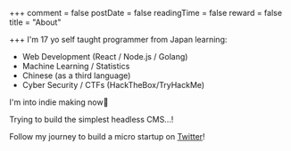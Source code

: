+++
comment = false
postDate = false
readingTime = false
reward = false
title = "About"

+++
I'm 17 yo self taught programmer from Japan learning:

* Web Development (React / Node.js / Golang)
* Machine Learning / Statistics
* Chinese (as a third language)
* Cyber Security / CTFs (HackTheBox/TryHackMe)

I'm into indie making now🚀

Trying to build the simplest headless CMS...!

Follow my journey to build a micro startup on [Twitter](https://twitter.com/0xsuk "@0xsuk")!